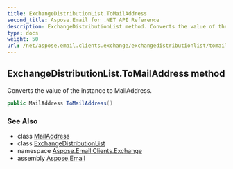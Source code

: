```yaml
---
title: ExchangeDistributionList.ToMailAddress
second_title: Aspose.Email for .NET API Reference
description: ExchangeDistributionList method. Converts the value of the instance to MailAddress
type: docs
weight: 50
url: /net/aspose.email.clients.exchange/exchangedistributionlist/tomailaddress/
---
```

## ExchangeDistributionList.ToMailAddress method

Converts the value of the instance to MailAddress.

```csharp
public MailAddress ToMailAddress()
```

### See Also

* class [MailAddress](../../../aspose.email/mailaddress/)
* class [ExchangeDistributionList](../)
* namespace [Aspose.Email.Clients.Exchange](../../exchangedistributionlist/)
* assembly [Aspose.Email](../../../)



